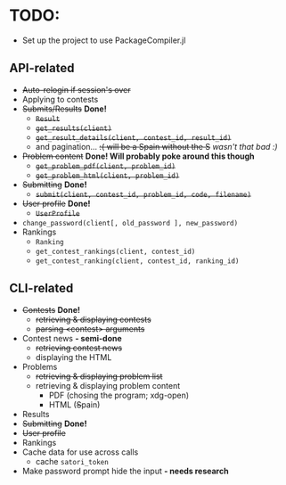 # TODO:
* Set up the project to use PackageCompiler.jl

## API-related
* ~~Auto-relogin if session's over~~
* Applying to contests
* ~~Submits/Results~~ **Done!**
  - ~~`Result`~~
  - ~~`get_results(client)`~~
  - ~~`get_result_details(client, contest_id, result_id)`~~
  - and pagination... ~~:( will be a Spain without the S~~ *wasn't that bad :)*
* ~~Problem content~~ **Done! Will probably poke around this though**
  - ~~`get_problem_pdf(client, problem_id)`~~
  - ~~`get_problem_html(client, problem_id)`~~
* ~~Submitting~~ **Done!**
  - ~~`submit(client, contest_id, problem_id, code, filename)`~~
* ~~User profile~~ **Done!**
  - ~~`UserProfile`~~
* `change_password(client[, old_password ], new_password)`
* Rankings
  - `Ranking`
  - `get_contest_rankings(client, contest_id)`
  - `get_contest_ranking(client, contest_id, ranking_id)`


## CLI-related
* ~~Contests~~ **Done!**
  - ~~retrieving & displaying contests~~
  - ~~parsing &lt;contest&gt; arguments~~
* Contest news **- semi-done**
  - ~~retrieving contest news~~
  - displaying the HTML
* Problems
  - ~~retrieving & displaying problem list~~
  - retrieving & displaying problem content
    + PDF (chosing the program; xdg-open)
    + HTML (~~S~~pain)
* Results
* ~~Submitting~~ **Done!**
* ~~User profile~~
* Rankings
* Cache data for use across calls
  - cache `satori_token`
* Make password prompt hide the input **- needs research**
